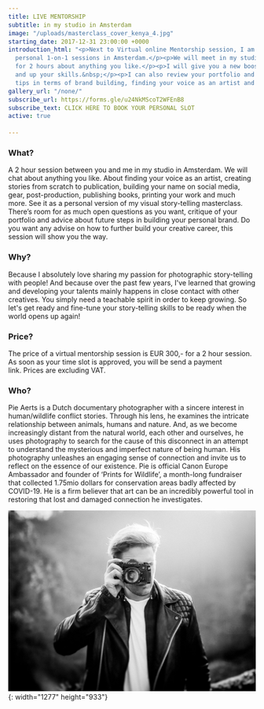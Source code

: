 ```yaml
---
title: LIVE MENTORSHIP
subtitle: in my studio in Amsterdam
image: "/uploads/masterclass_cover_kenya_4.jpg"
starting_date: 2017-12-31 23:00:00 +0000
introduction_html: "<p>Next to Virtual online Mentorship session, I am now also offering
  personal 1-on-1 sessions in Amsterdam.</p><p>We will meet in my studio and chat
  for 2 hours about anything you like.</p><p>I will give you a new boost in creativity
  and up your skills.&nbsp;</p><p>I can also review your portfolio and give you personal
  tips in terms of brand building, finding your voice as an artist and social media.&nbsp;</p>"
gallery_url: "/none/"
subscribe_url: https://forms.gle/u24NkMScoT2WFEnB8
subscribe_text: CLICK HERE TO BOOK YOUR PERSONAL SLOT
active: true

---
```

### What?

A 2 hour session between you and me in my studio in Amsterdam. We will chat about anything you like. About finding your voice as an artist, creating stories from scratch to publication, building your name on social media, gear, post-production, publishing books, printing your work and much more. See it as a personal version of my visual story-telling masterclass. There’s room for as much open questions as you want, critique of your portfolio and advice about future steps in building your personal brand. Do you want any advise on how to further build your creative career, this session will show you the way.

### Why?

Because I absolutely love sharing my passion for photographic story-telling with people! And because over the past few years, I've learned that growing and developing your talents mainly happens in close contact with other creatives. You simply need a teachable spirit in order to keep growing. So let's get ready and fine-tune your story-telling skills to be ready when the world opens up again!

### Price?

The price of a virtual mentorship session is EUR 300,- for a 2 hour session. As soon as your time slot is approved, you will be send a payment link. Prices are excluding VAT.

### Who?

Pie Aerts is a Dutch documentary photographer with a sincere interest in human/wildlife conflict stories. Through his lens, he examines the intricate relationship between animals, humans and nature. And, as we become increasingly distant from the natural world, each other and ourselves, he uses photography to search for the cause of this disconnect in an attempt to understand the mysterious and imperfect nature of being human. His photography unleashes an engaging sense of connection and invite us to reflect on the essence of our existence. Pie is official Canon Europe Ambassador and founder of ‘Prints for Wildlife’, a month-long fundraiser that collected 1.75mio dollars for conservation areas badly affected by COVID-19. He is a firm believer that art can be an incredibly powerful tool in restoring that lost and damaged connection he investigates.

![](/uploads/0h3a6324-copy-5-3.JPG){: width="1277" height="933"}
